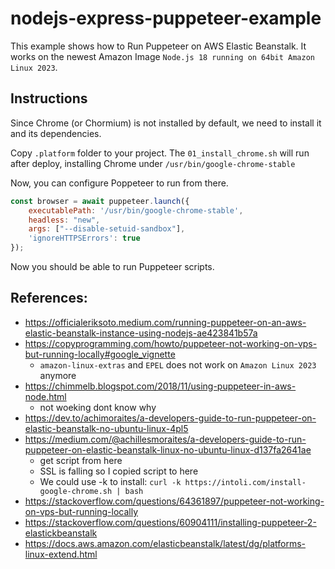 # nodejs-express-puppeteer-example

This example shows how to Run Puppeteer on AWS Elastic Beanstalk.
It works on the newest Amazon Image `Node.js 18 running on 64bit Amazon Linux 2023`.

## Instructions

Since Chrome (or Chormium) is not installed by default, we need to install it and its dependencies.

Copy `.platform` folder to your project.
The `01_install_chrome.sh` will run after deploy, installing Chrome under `/usr/bin/google-chrome-stable`

Now, you can configure Poppeteer to run from there.

```javascript
const browser = await puppeteer.launch({
    executablePath: '/usr/bin/google-chrome-stable',
    headless: "new",
    args: ["--disable-setuid-sandbox"],
    'ignoreHTTPSErrors': true
});
```

Now you should be able to run Puppeteer scripts.


## References:

- https://officialeriksoto.medium.com/running-puppeteer-on-an-aws-elastic-beanstalk-instance-using-nodejs-ae423841b57a
- https://copyprogramming.com/howto/puppeteer-not-working-on-vps-but-running-locally#google_vignette
    - `amazon-linux-extras` and `EPEL` does not work on `Amazon Linux 2023` anymore
- https://chimmelb.blogspot.com/2018/11/using-puppeteer-in-aws-node.html
    - not woeking dont know why
- https://dev.to/achimoraites/a-developers-guide-to-run-puppeteer-on-elastic-beanstalk-no-ubuntu-linux-4pl5
- https://medium.com/@achillesmoraites/a-developers-guide-to-run-puppeteer-on-elastic-beanstalk-linux-no-ubuntu-linux-d137fa2641ae
    - get script from here
    - SSL is falling so I copied script to here
    - We could use -k to install: `curl -k https://intoli.com/install-google-chrome.sh | bash`
- https://stackoverflow.com/questions/64361897/puppeteer-not-working-on-vps-but-running-locally
- https://stackoverflow.com/questions/60904111/installing-puppeteer-2-elastickbeanstalk
- https://docs.aws.amazon.com/elasticbeanstalk/latest/dg/platforms-linux-extend.html